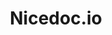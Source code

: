 ---
layout : sparkle
title : "Nicedoc.io"
summary : "Nicedoc.io aims to reduce the documentation friction, converting any markup file hosted on github.com into great looking documentation."
visit : https://nicedoc.io/
tags : []
category : "docs"
---